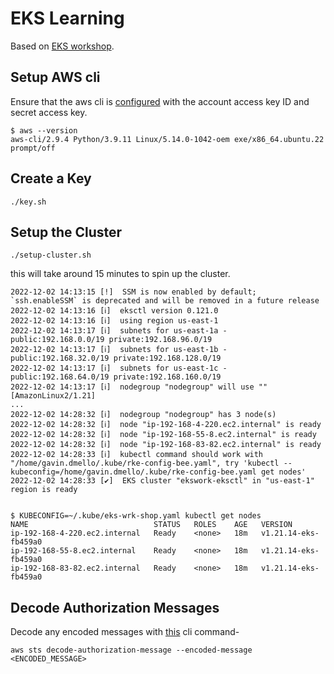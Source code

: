 # EKS Learning
Based on [EKS workshop](https://www.eksworkshop.com/beginner/).

## Setup AWS cli 

Ensure that the aws cli is [configured](https://docs.aws.amazon.com/cli/latest/userguide/cli-configure-quickstart.html) with the account access key ID and secret access key.

    $ aws --version
    aws-cli/2.9.4 Python/3.9.11 Linux/5.14.0-1042-oem exe/x86_64.ubuntu.22 prompt/off

## Create a Key

    ./key.sh

## Setup the Cluster 

    ./setup-cluster.sh
    
   this will take around 15 minutes to spin up the cluster.    

    2022-12-02 14:13:15 [!]  SSM is now enabled by default; `ssh.enableSSM` is deprecated and will be removed in a future release
    2022-12-02 14:13:16 [ℹ]  eksctl version 0.121.0
    2022-12-02 14:13:16 [ℹ]  using region us-east-1
    2022-12-02 14:13:17 [ℹ]  subnets for us-east-1a - public:192.168.0.0/19 private:192.168.96.0/19
    2022-12-02 14:13:17 [ℹ]  subnets for us-east-1b - public:192.168.32.0/19 private:192.168.128.0/19
    2022-12-02 14:13:17 [ℹ]  subnets for us-east-1c - public:192.168.64.0/19 private:192.168.160.0/19
    2022-12-02 14:13:17 [ℹ]  nodegroup "nodegroup" will use "" [AmazonLinux2/1.21]
    ...
    2022-12-02 14:28:32 [ℹ]  nodegroup "nodegroup" has 3 node(s)
    2022-12-02 14:28:32 [ℹ]  node "ip-192-168-4-220.ec2.internal" is ready
    2022-12-02 14:28:32 [ℹ]  node "ip-192-168-55-8.ec2.internal" is ready
    2022-12-02 14:28:32 [ℹ]  node "ip-192-168-83-82.ec2.internal" is ready
    2022-12-02 14:28:33 [ℹ]  kubectl command should work with "/home/gavin.dmello/.kube/rke-config-bee.yaml", try 'kubectl --kubeconfig=/home/gavin.dmello/.kube/rke-config-bee.yaml get nodes'
    2022-12-02 14:28:33 [✔]  EKS cluster "ekswork-eksctl" in "us-east-1" region is ready


    $ KUBECONFIG=~/.kube/eks-wrk-shop.yaml kubectl get nodes
    NAME                            STATUS   ROLES    AGE   VERSION
    ip-192-168-4-220.ec2.internal   Ready    <none>   18m   v1.21.14-eks-fb459a0
    ip-192-168-55-8.ec2.internal    Ready    <none>   18m   v1.21.14-eks-fb459a0
    ip-192-168-83-82.ec2.internal   Ready    <none>   18m   v1.21.14-eks-fb459a0

## Decode Authorization Messages
Decode any encoded messages with [this](https://docs.aws.amazon.com/cli/latest/reference/sts/decode-authorization-message.html) cli command-

    aws sts decode-authorization-message --encoded-message <ENCODED_MESSAGE>

